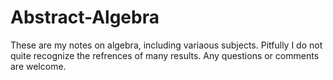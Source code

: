 # Abstract-Algebra
These are my notes on algebra, including variaous subjects. Pitfully I do not quite recognize the refrences of many results. Any questions or comments are welcome.
